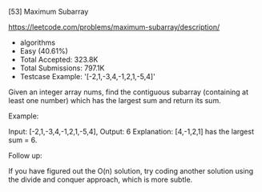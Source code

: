 [53] Maximum Subarray  

https://leetcode.com/problems/maximum-subarray/description/

* algorithms
* Easy (40.61%)
* Total Accepted:    323.8K
* Total Submissions: 797.1K
* Testcase Example:  '[-2,1,-3,4,-1,2,1,-5,4]'

Given an integer array nums, find the contiguous subarray (containing at least one number) which has the largest sum and return its sum.

Example:


Input: [-2,1,-3,4,-1,2,1,-5,4],
Output: 6
Explanation: [4,-1,2,1] has the largest sum = 6.


Follow up:

If you have figured out the O(n) solution, try coding another solution using the divide and conquer approach, which is more subtle.

